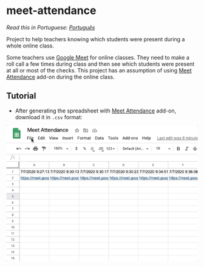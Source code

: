 # meet-attendance
*Read this in Portuguese: [Português](README.pt.md)*

Project to help teachers knowing which students were present during a whole online class.

Some teachers use [Google Meet](https://meet.google.com/) for online classes. They need to make a roll call a few times during class and then see which students were present at all or most of the checks.
This project has an assumption of using [Meet Attendance](https://chrome.google.com/webstore/detail/meet-attendance/nenibigflkdikhamlnekfppbganmojlg) add-on during the online class.

## Tutorial
- After generating the spreadsheet with [Meet Attendance](https://chrome.google.com/webstore/detail/meet-attendance/nenibigflkdikhamlnekfppbganmojlg) add-on, download it in `.csv` format:

![Screenshot](spreadsheet.gif)

